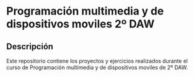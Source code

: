 # Programación multimedia y de dispositivos moviles 2º DAW

## Descripción
Este repositorio contiene los proyectos y ejercicios realizados durante el curso de Programación multimedia y de dispositivos moviles de 2º DAW.
